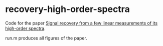 # recovery-high-order-spectra
Code for the paper [Signal recovery from  a few linear measurements of its high-order spectra](https://arxiv.org/abs/2103.01551).

run.m produces all figures of the paper.
